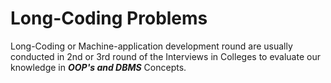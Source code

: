 # Long-Coding Problems

Long-Coding or Machine-application development round are usually conducted in 2nd or 3rd round of the Interviews in Colleges to evaluate our knowledge in ***OOP's and DBMS*** Concepts.
